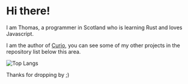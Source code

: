 # Hi there!

I am Thomas, a programmer in Scotland who is learning Rust and loves Javascript.

I am the author of [Curio](https://github.com/fatalcenturion/curio), you can see some of my other projects in the repository list below this area.

![Top Langs](https://github-readme-stats.vercel.app/api/top-langs/?username=fatalcenturion&theme=dark)

Thanks for dropping by ;)
